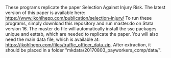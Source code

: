These programs replicate the paper Selection Against Injury Risk. The latest version of this paper is available here: https://www.jkohlhepp.com/publication/selection-injury/
To run these programs, simply download this repository and run master.do on Stata version 16. The master do file will automatically install the ssc packages unique and esttab, which are needed to replicate the paper. You will also need the main data file, which is available at: https://jkohlhepp.com/files/traffic_officer_data.zip. After extraction, it should be placed in a folder "mkdata/20170803_payworkers_comp/data/".

